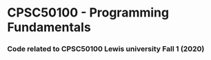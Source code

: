 # CPSC50100 - Programming Fundamentals

### Code related to CPSC50100 Lewis university Fall 1 (2020)
